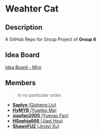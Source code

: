 # Weahter Cat

## Description

A GitHub Repo for Group Project of **Group 6**

## Idea Board

[Idea Board - Miro](https://miro.com/app/board/uXjVPKqB378=/?share_link_id=454153821692)

## Members

> In no particular order.

- [**Saplyn** (Qisheng Liu)](https://github.com/Saplyn)
- [**HyMYB** (Yuanbo Ma)](https://github.com/HyMYB)
- [**xiaofan2005** (Yueyao Fan)](https://github.com/xiaofan2005)
- [**HSophia666** (Jiaqi Hou)](https://github.com/HSophia666)
- [**ShawnFU2** (Jingyi Xu)](https://github.com/ShawnFU2)
